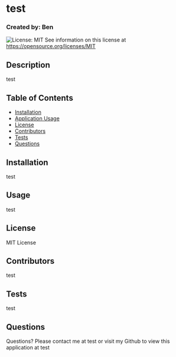 # test
  ### Created by: Ben

  ![License: MIT](https://img.shields.io/badge/License-MIT-yellow.svg)
    See information on this license at https://opensource.org/licenses/MIT
  

  ## Description
  test

  ## Table of Contents
  - [Installation](#installation)
  - [Application Usage](#usage)
  - [License](#license)
  - [Contributors](#contributors)
  - [Tests](#tests)
  - [Questions](#questions)

  ## Installation
  test

  ## Usage
  test

  ## License
  MIT License

  ## Contributors
  test

  ## Tests
  test

  ## Questions
  Questions? Please contact me at test or visit my Github to view this application at test
